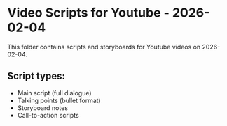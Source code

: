# Video Scripts for Youtube - 2026-02-04

This folder contains scripts and storyboards for Youtube videos on 2026-02-04.

## Script types:
- Main script (full dialogue)
- Talking points (bullet format)
- Storyboard notes
- Call-to-action scripts
